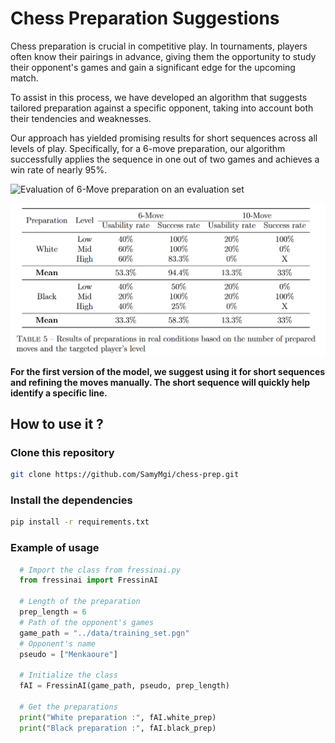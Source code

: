 # Chess Preparation Suggestions

Chess preparation is crucial in competitive play. In tournaments, players often know their pairings in advance, giving them the opportunity to study their opponent's games and gain a significant edge for the upcoming match.

To assist in this process, we have developed an algorithm that suggests tailored preparation against a specific opponent, taking into account both their tendencies and weaknesses.

Our approach has yielded promising results for short sequences across all levels of play. Specifically, for a 6-move preparation, our algorithm successfully applies the sequence in one out of two games and achieves a win rate of nearly 95%.

![Evaluation of 6-Move preparation on an evaluation set](img/results_set_size6.png)

![Evaluation of 6-Move preparation on the next game](img/results_single_size6.png)

**For the first version of the model, we suggest using it for short sequences and refining the moves manually. The short sequence will quickly help identify a specific line.**

## How to use it ?

### Clone this repository
```bash
git clone https://github.com/SamyMgi/chess-prep.git
```

### Install the dependencies
```bash
pip install -r requirements.txt
```
### Example of usage

```python
  # Import the class from fressinai.py
  from fressinai import FressinAI

  # Length of the preparation
  prep_length = 6
  # Path of the opponent's games 
  game_path = "../data/training_set.pgn"
  # Opponent's name
  pseudo = ["Menkaoure"]

  # Initialize the class
  fAI = FressinAI(game_path, pseudo, prep_length)
  
  # Get the preparations
  print("White preparation :", fAI.white_prep)
  print("Black preparation :", fAI.black_prep)
```

